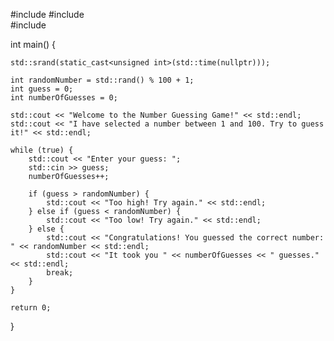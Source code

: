 #include <iostream>
#include <cstdlib>  
#include <ctime>    

int main() {

    std::srand(static_cast<unsigned int>(std::time(nullptr)));
    
    int randomNumber = std::rand() % 100 + 1;
    int guess = 0;
    int numberOfGuesses = 0;

    std::cout << "Welcome to the Number Guessing Game!" << std::endl;
    std::cout << "I have selected a number between 1 and 100. Try to guess it!" << std::endl;

    while (true) {
        std::cout << "Enter your guess: ";
        std::cin >> guess;
        numberOfGuesses++;

        if (guess > randomNumber) {
            std::cout << "Too high! Try again." << std::endl;
        } else if (guess < randomNumber) {
            std::cout << "Too low! Try again." << std::endl;
        } else {
            std::cout << "Congratulations! You guessed the correct number: " << randomNumber << std::endl;
            std::cout << "It took you " << numberOfGuesses << " guesses." << std::endl;
            break;
        }
    }

    return 0;
}
